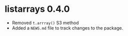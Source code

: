 # listarrays 0.4.0

* Removed `t.arrray()` S3 method
* Added a `NEWS.md` file to track changes to the package.
